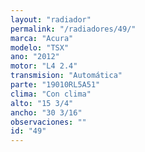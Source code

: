 ```yaml
---
layout: "radiador"
permalink: "/radiadores/49/"
marca: "Acura"
modelo: "TSX"
ano: "2012"
motor: "L4 2.4"
transmision: "Automática"
parte: "19010RL5A51"
clima: "Con clima"
alto: "15 3/4"
ancho: "30 3/16"
observaciones: ""
id: "49"
---
```


